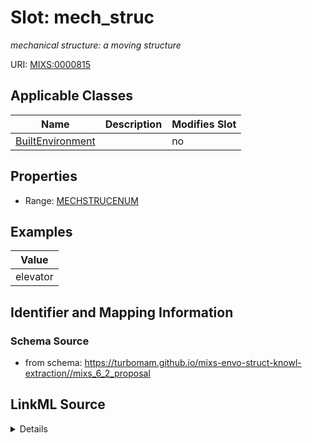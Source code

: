 # Slot: mech_struc


_mechanical structure: a moving structure_



URI: [MIXS:0000815](https://w3id.org/mixs/0000815)



<!-- no inheritance hierarchy -->




## Applicable Classes

| Name | Description | Modifies Slot |
| --- | --- | --- |
[BuiltEnvironment](BuiltEnvironment.md) |  |  no  |







## Properties

* Range: [MECHSTRUCENUM](MECHSTRUCENUM.md)






## Examples

| Value |
| --- |
| elevator |

## Identifier and Mapping Information







### Schema Source


* from schema: https://turbomam.github.io/mixs-envo-struct-knowl-extraction//mixs_6_2_proposal




## LinkML Source

<details>
```yaml
name: mech_struc
description: 'mechanical structure: a moving structure'
title: mechanical structure
examples:
- value: elevator
from_schema: https://turbomam.github.io/mixs-envo-struct-knowl-extraction//mixs_6_2_proposal
rank: 1000
slot_uri: MIXS:0000815
multivalued: false
alias: mech_struc
domain_of:
- BuiltEnvironment
range: MECH_STRUC_ENUM
required: false
recommended: false

```
</details>